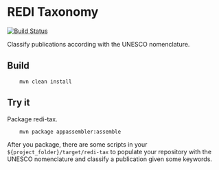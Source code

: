 # REDI Taxonomy
[![Build Status](https://travis-ci.org/ucuenca/redi-tax.svg?branch=master)](https://travis-ci.org/ucuenca/redi-tax)

Classify publications according with the UNESCO nomenclature.

## Build
```mvn
    mvn clean install
```

## Try it

Package redi-tax.
```mvn
    mvn package appassembler:assemble
```
After you package, there are some scripts in your `${project_folder}/target/redi-tax` to populate your repository with the UNESCO nomenclature and classify a publication given some keywords.

